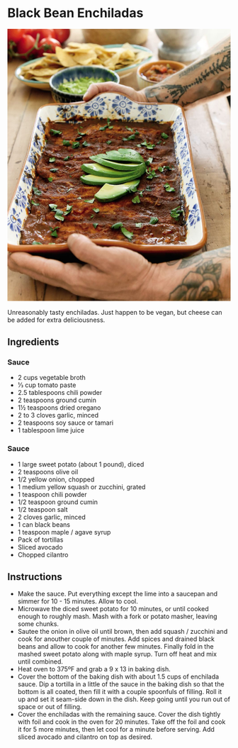 # Black Bean Enchiladas

![A tray of tasty-looking black bean enchiladas being served on a table](./photo-01.jpeg)

Unreasonably tasty enchiladas. Just happen to be vegan, but cheese can be added for extra deliciousness.

## Ingredients
### Sauce
- 2 cups vegetable broth
- 1⁄3 cup tomato paste
- 2.5 tablespoons chili powder
- 2 teaspoons ground cumin
- 1½ teaspoons dried oregano
- 2 to 3 cloves garlic, minced
- 2 teaspoons soy sauce or tamari
- 1 tablespoon lime juice

### Sauce
- 1 large sweet potato (about 1 pound), diced
- 2 teaspoons olive oil
- 1/2 yellow onion, chopped
- 1 medium yellow squash or zucchini, grated
- 1 teaspoon chili powder
- 1/2 teaspoon ground cumin
- 1/2 teaspoon salt
- 2 cloves garlic, minced
- 1 can black beans
- 1 teaspoon maple / agave syrup
- Pack of tortillas
- Sliced avocado
- Chopped cilantro

## Instructions
- Make the sauce. Put everything except the lime into a saucepan and simmer for 10 - 15 minutes. Allow to cool.
- Microwave the diced sweet potato for 10 minutes, or until cooked enough to roughly mash. Mash with a fork or potato masher, leaving some chunks.
- Sautee the onion in olive oil until brown, then add squash / zucchini and cook for anouther couple of minutes. Add spices and drained black beans and allow to cook for another few minutes. Finally fold in the mashed sweet potato along with maple syrup. Turn off heat and mix until combined.
- Heat oven to 375ºF and grab a 9 x 13 in baking dish.
- Cover the bottom of the baking dish with about 1.5 cups of enchilada sauce. Dip a tortilla in a little of the sauce in the baking dish so that the bottom is all coated, then fill it with a couple spoonfuls of filling. Roll it up and set it seam-side down in the dish. Keep going until you run out of space or out of filling.
- Cover the enchiladas with the remaining sauce. Cover the dish tightly with foil and cook in the oven for 20 minutes. Take off the foil and cook it for 5 more minutes, then let cool for a minute before serving. Add sliced avocado and cilantro on top as desired.
